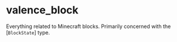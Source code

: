 # valence_block

Everything related to Minecraft blocks. Primarily concerned with the [`BlockState`] type.
